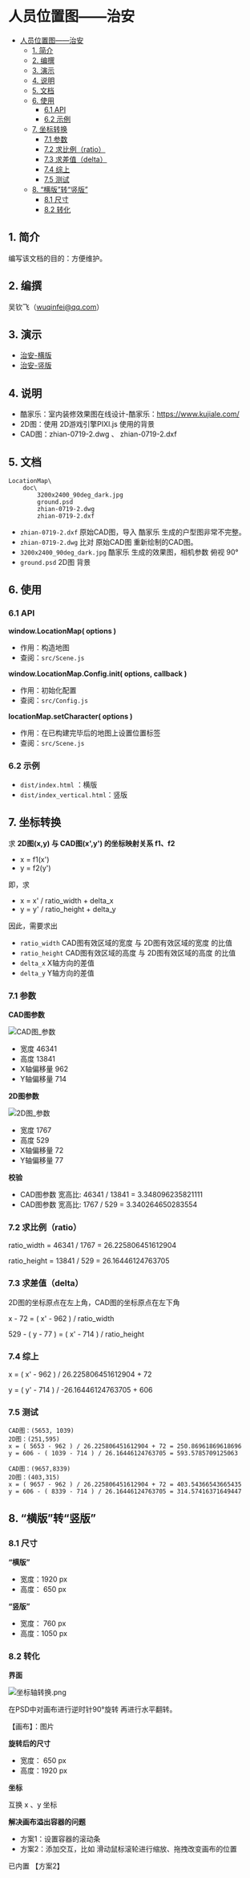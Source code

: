 # 人员位置图——治安
- [人员位置图——治安](#%E4%BA%BA%E5%91%98%E4%BD%8D%E7%BD%AE%E5%9B%BE%E2%80%94%E2%80%94%E6%B2%BB%E5%AE%89)
    - [1. 简介](#1-%E7%AE%80%E4%BB%8B)
    - [2. 编撰](#2-%E7%BC%96%E6%92%B0)
    - [3. 演示](#3-%E6%BC%94%E7%A4%BA)
    - [4. 说明](#4-%E8%AF%B4%E6%98%8E)
    - [5. 文档](#5-%E6%96%87%E6%A1%A3)
    - [6. 使用](#6-%E4%BD%BF%E7%94%A8)
        - [6.1 API](#61-api)
        - [6.2 示例](#62-%E7%A4%BA%E4%BE%8B)
    - [7. 坐标转换](#7-%E5%9D%90%E6%A0%87%E8%BD%AC%E6%8D%A2)
        - [7.1 参数](#71-%E5%8F%82%E6%95%B0)
        - [7.2 求比例（ratio）](#72-%E6%B1%82%E6%AF%94%E4%BE%8B%EF%BC%88ratio%EF%BC%89)
        - [7.3 求差值（delta）](#73-%E6%B1%82%E5%B7%AE%E5%80%BC%EF%BC%88delta%EF%BC%89)
        - [7.4 综上](#74-%E7%BB%BC%E4%B8%8A)
        - [7.5 测试](#75-%E6%B5%8B%E8%AF%95)
    - [8. “横版”转“竖版”](#8-%E2%80%9C%E6%A8%AA%E7%89%88%E2%80%9D%E8%BD%AC%E2%80%9C%E7%AB%96%E7%89%88%E2%80%9D)
        - [8.1 尺寸](#81-%E5%B0%BA%E5%AF%B8)
        - [8.2 转化](#82-%E8%BD%AC%E5%8C%96)

## 1. 简介

 编写该文档的目的：方便维护。

## 2. 编撰

 吴钦飞（wuqinfei@qq.com）
 
## 3. 演示

 * [治安-横版](https://forwardnow.github.io/LocationMap/dist/index.html)
 * [治安-竖版](https://forwardnow.github.io/LocationMap/dist/index_vertical.html)

## 4. 说明

 * 酷家乐：室内装修效果图在线设计-酷家乐：https://www.kujiale.com/
 * 2D图：使用 2D游戏引擎PIXI.js 使用的背景   
 * CAD图：zhian-0719-2.dwg 、 zhian-0719-2.dxf

## 5. 文档

    LocationMap\
        doc\
            3200x2400_90deg_dark.jpg        
            ground.psd
            zhian-0719-2.dwg
            zhian-0719-2.dxf
  
        
  * `zhian-0719-2.dxf` 原始CAD图，导入 酷家乐 生成的户型图非常不完整。
  * `zhian-0719-2.dwg` 比对 原始CAD图 重新绘制的CAD图。
  * `3200x2400_90deg_dark.jpg` 酷家乐 生成的效果图，相机参数 俯视 90°
  * `ground.psd` 2D图 背景 

 
## 6. 使用

### 6.1 API

**window.LocationMap( options )**

  * 作用：构造地图
  * 查阅：`src/Scene.js`


**window.LocationMap.Config.init( options, callback )**

  * 作用：初始化配置
  * 查阅：`src/Config.js`

**locationMap.setCharacter( options )**

  * 作用：在已构建完毕后的地图上设置位置标签
  * 查阅：`src/Scene.js`

### 6.2 示例

 * `dist/index.html` ：横版
 * `dist/index_vertical.html`：竖版

## 7. 坐标转换

求 **2D图(x,y) 与 CAD图(x',y') 的坐标映射关系 f1、f2**
 
  * x = f1(x')
  * y = f2(y')  

即，求 

  * x = x' / ratio_width + delta_x
  * y = y' / ratio_height + delta_y 

 
因此，需要求出

  * `ratio_width` CAD图有效区域的宽度 与 2D图有效区域的宽度 的比值
  * `ratio_height` CAD图有效区域的高度 与 2D图有效区域的高度 的比值
  * `delta_x` X轴方向的差值
  * `delta_y` Y轴方向的差值


### 7.1 参数

**CAD图参数**

![CAD图_参数](./doc/CAD_args.jpg)

  * 宽度  46341
  * 高度  13841
  * X轴偏移量   962
  * Y轴偏移量   714
  

**2D图参数**

![2D图_参数](./doc/2D_args.jpg)

  * 宽度  1767
  * 高度  529
  * X轴偏移量   72
  * Y轴偏移量   77
  
**校验**
  
  * CAD图参数 宽高比:  46341 / 13841 = 3.348096235821111
  * CAD图参数 宽高比:  1767 / 529    = 3.340264650283554

### 7.2 求比例（ratio）

ratio_width = 46341 / 1767 = 26.225806451612904

ratio_height = 13841 / 529 = 26.16446124763705

### 7.3 求差值（delta）

2D图的坐标原点在左上角，CAD图的坐标原点在左下角

x - 72 = ( x' - 962 ) / ratio_width

529 - ( y - 77 ) = ( x' - 714 ) / ratio_height

### 7.4 综上

x = ( x' - 962 ) / 26.225806451612904 + 72

y = ( y' - 714 ) / -26.16446124763705 + 606

### 7.5 测试
    
    CAD图：(5653, 1039)
    2D图：(251,595)
    x = ( 5653 - 962 ) / 26.225806451612904 + 72 = 250.86961869618696
    y = 606 - ( 1039 - 714 ) / 26.16446124763705 = 593.5785709125063

    CAD图：(9657,8339)
    2D图：(403,315)
    x = ( 9657 - 962 ) / 26.225806451612904 + 72 = 403.54366543665435
    y = 606 - ( 8339 - 714 ) / 26.16446124763705 = 314.57416371649447
    
## 8. “横版”转“竖版”

### 8.1 尺寸

**“横版”**
  * 宽度：1920 px
  * 高度： 650 px
  
**“竖版”**
  * 宽度： 760 px
  * 高度：1050 px   
  
### 8.2 转化

**界面**

![坐标轴转换.png](./doc/坐标轴转换.png)

在PSD中对画布进行逆时针90°旋转 再进行水平翻转。

【画布】：图片

**旋转后的尺寸**

  * 宽度： 650 px
  * 高度：1920 px
  
**坐标**

互换 x 、y 坐标

**解决画布溢出容器的问题**

  * 方案1：设置容器的滚动条
  * 方案2：添加交互，比如 滑动鼠标滚轮进行缩放、拖拽改变画布的位置
  
已内置 【方案2】 
 

